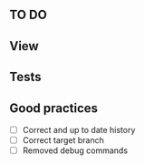 
<!-- Don't forget :
    - semantic commit
    - id of task if needed
-->

## TO DO

## View

## Tests

## Good practices

- [ ] Correct and up to date history
- [ ] Correct target branch
- [ ] Removed debug commands

<!-- To valid : [x] -->
